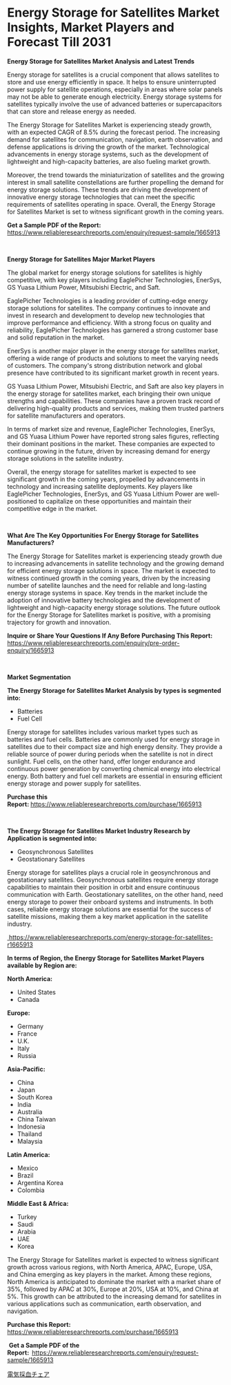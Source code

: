 <p><h1>Energy Storage for Satellites Market Insights, Market Players and Forecast Till 2031</h1></p><p><strong>Energy Storage for Satellites Market Analysis and Latest Trends</strong></p>
<p><p>Energy storage for satellites is a crucial component that allows satellites to store and use energy efficiently in space. It helps to ensure uninterrupted power supply for satellite operations, especially in areas where solar panels may not be able to generate enough electricity. Energy storage systems for satellites typically involve the use of advanced batteries or supercapacitors that can store and release energy as needed.</p><p>The Energy Storage for Satellites Market is experiencing steady growth, with an expected CAGR of 8.5% during the forecast period. The increasing demand for satellites for communication, navigation, earth observation, and defense applications is driving the growth of the market. Technological advancements in energy storage systems, such as the development of lightweight and high-capacity batteries, are also fueling market growth.</p><p>Moreover, the trend towards the miniaturization of satellites and the growing interest in small satellite constellations are further propelling the demand for energy storage solutions. These trends are driving the development of innovative energy storage technologies that can meet the specific requirements of satellites operating in space. Overall, the Energy Storage for Satellites Market is set to witness significant growth in the coming years.</p></p>
<p><strong>Get a Sample PDF of the Report:&nbsp;</strong> <a href="https://www.reliableresearchreports.com/enquiry/request-sample/1665913">https://www.reliableresearchreports.com/enquiry/request-sample/1665913</a></p>
<p>&nbsp;</p>
<p><strong>Energy Storage for Satellites Major Market Players</strong></p>
<p><p>The global market for energy storage solutions for satellites is highly competitive, with key players including EaglePicher Technologies, EnerSys, GS Yuasa Lithium Power, Mitsubishi Electric, and Saft.</p><p>EaglePicher Technologies is a leading provider of cutting-edge energy storage solutions for satellites. The company continues to innovate and invest in research and development to develop new technologies that improve performance and efficiency. With a strong focus on quality and reliability, EaglePicher Technologies has garnered a strong customer base and solid reputation in the market.</p><p>EnerSys is another major player in the energy storage for satellites market, offering a wide range of products and solutions to meet the varying needs of customers. The company's strong distribution network and global presence have contributed to its significant market growth in recent years.</p><p>GS Yuasa Lithium Power, Mitsubishi Electric, and Saft are also key players in the energy storage for satellites market, each bringing their own unique strengths and capabilities. These companies have a proven track record of delivering high-quality products and services, making them trusted partners for satellite manufacturers and operators.</p><p>In terms of market size and revenue, EaglePicher Technologies, EnerSys, and GS Yuasa Lithium Power have reported strong sales figures, reflecting their dominant positions in the market. These companies are expected to continue growing in the future, driven by increasing demand for energy storage solutions in the satellite industry.</p><p>Overall, the energy storage for satellites market is expected to see significant growth in the coming years, propelled by advancements in technology and increasing satellite deployments. Key players like EaglePicher Technologies, EnerSys, and GS Yuasa Lithium Power are well-positioned to capitalize on these opportunities and maintain their competitive edge in the market.</p></p>
<p>&nbsp;</p>
<p><strong>What Are The Key Opportunities For Energy Storage for Satellites Manufacturers?</strong></p>
<p><p>The Energy Storage for Satellites market is experiencing steady growth due to increasing advancements in satellite technology and the growing demand for efficient energy storage solutions in space. The market is expected to witness continued growth in the coming years, driven by the increasing number of satellite launches and the need for reliable and long-lasting energy storage systems in space. Key trends in the market include the adoption of innovative battery technologies and the development of lightweight and high-capacity energy storage solutions. The future outlook for the Energy Storage for Satellites market is positive, with a promising trajectory for growth and innovation.</p></p>
<p><strong>Inquire or Share Your Questions If Any Before Purchasing This Report:</strong> <a href="https://www.reliableresearchreports.com/enquiry/pre-order-enquiry/1665913">https://www.reliableresearchreports.com/enquiry/pre-order-enquiry/1665913</a></p>
<p>&nbsp;</p>
<p><strong>Market Segmentation</strong></p>
<p><strong>The Energy Storage for Satellites Market Analysis by types is segmented into:</strong></p>
<p><ul><li>Batteries</li><li>Fuel Cell</li></ul></p>
<p><p>Energy storage for satellites includes various market types such as batteries and fuel cells. Batteries are commonly used for energy storage in satellites due to their compact size and high energy density. They provide a reliable source of power during periods when the satellite is not in direct sunlight. Fuel cells, on the other hand, offer longer endurance and continuous power generation by converting chemical energy into electrical energy. Both battery and fuel cell markets are essential in ensuring efficient energy storage and power supply for satellites.</p></p>
<p><strong>Purchase this Report:&nbsp;</strong><a href="https://www.reliableresearchreports.com/purchase/1665913">https://www.reliableresearchreports.com/purchase/1665913</a></p>
<p>&nbsp;</p>
<p><strong>The Energy Storage for Satellites Market Industry Research by Application is segmented into:</strong></p>
<p><ul><li>Geosynchronous Satellites</li><li>Geostationary Satellites</li></ul></p>
<p><p>Energy storage for satellites plays a crucial role in geosynchronous and geostationary satellites. Geosynchronous satellites require energy storage capabilities to maintain their position in orbit and ensure continuous communication with Earth. Geostationary satellites, on the other hand, need energy storage to power their onboard systems and instruments. In both cases, reliable energy storage solutions are essential for the success of satellite missions, making them a key market application in the satellite industry.</p></p>
<p><a href="https://www.reliableresearchreports.com/energy-storage-for-satellites-r1665913">&nbsp;https://www.reliableresearchreports.com/energy-storage-for-satellites-r1665913</a></p>
<p><strong>In terms of Region, the Energy Storage for Satellites Market Players available by Region are:</strong></p>
<p>
    <p> <strong> North America: </strong>
        <ul>
            <li>United States</li>
            <li>Canada</li>
        </ul>
        </p> 
    <p> <strong> Europe: </strong>
        <ul>
            <li>Germany</li>
            <li>France</li>
            <li>U.K.</li>
            <li>Italy</li>
            <li>Russia</li>
        </ul>
        </p> 
    <p> <strong> Asia-Pacific: </strong>
        <ul>
            <li>China</li>
            <li>Japan</li>
            <li>South Korea</li>
            <li>India</li>
            <li>Australia</li>
            <li>China Taiwan</li>
            <li>Indonesia</li>
            <li>Thailand</li>
            <li>Malaysia</li>
        </ul>
        </p> 
    <p> <strong> Latin America: </strong>
        <ul>
            <li>Mexico</li>
            <li>Brazil</li>
            <li>Argentina Korea</li>
            <li>Colombia</li>
        </ul>
        </p> 
    <p> <strong> Middle East & Africa: </strong>
        <ul>
            <li>Turkey</li>
            <li>Saudi</li>
            <li>Arabia</li>
            <li>UAE</li>
            <li>Korea</li>
        </ul>
    </p>
    </p>
<p><p>The Energy Storage for Satellites market is expected to witness significant growth across various regions, with North America, APAC, Europe, USA, and China emerging as key players in the market. Among these regions, North America is anticipated to dominate the market with a market share of 35%, followed by APAC at 30%, Europe at 20%, USA at 10%, and China at 5%. This growth can be attributed to the increasing demand for satellites in various applications such as communication, earth observation, and navigation.</p></p>
<p><strong>Purchase this Report: </strong><a href="https://www.reliableresearchreports.com/purchase/1665913">https://www.reliableresearchreports.com/purchase/1665913</a></p>
<p>&nbsp;<strong>Get a Sample PDF of the Report:&nbsp;&nbsp;</strong><a href="https://www.reliableresearchreports.com/enquiry/request-sample/1665913">https://www.reliableresearchreports.com/enquiry/request-sample/1665913</a></p>
<p><strong></strong></p>
<p><p><a href="https://medium.com/@pedrogers56456/%E6%AC%A1%E3%81%AE%E6%96%87%E7%AB%A0%E3%82%92%E6%97%A5%E6%9C%AC%E8%AA%9E%E3%81%AB%E7%BF%BB%E8%A8%B3%E3%81%99%E3%82%8B%E3%81%A8-%E3%82%B0%E3%83%AD%E3%83%BC%E3%83%90%E3%83%AB%E9%9B%BB%E5%8B%95%E6%8E%A1%E8%A1%80%E3%83%81%E3%82%A7%E3%82%A2%E5%B8%82%E5%A0%B4%E8%A6%8F%E6%A8%A1%E3%81%AF-cagr-6ecbf19180ea">電気採血チェア</a></p></p>